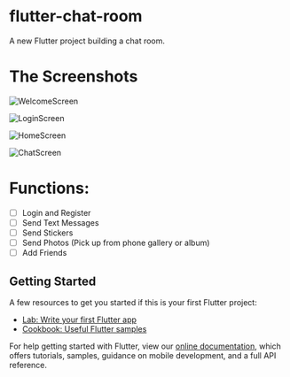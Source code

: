 # flutter-chat-room

A new Flutter project building a chat room.

# The Screenshots
![WelcomeScreen](screenshots/1.png)

![LoginScreen](screenshots/2.png)

![HomeScreen](screenshots/3.png)

![ChatScreen](screenshots/4.png)

# Functions:
 - [ ]  Login and Register
 - [ ]  Send Text Messages
 - [ ]  Send Stickers
 - [ ]  Send Photos (Pick up from phone gallery or album)
 - [ ]  Add Friends

## Getting Started

A few resources to get you started if this is your first Flutter project:

- [Lab: Write your first Flutter app](https://flutter.dev/docs/get-started/codelab)
- [Cookbook: Useful Flutter samples](https://flutter.dev/docs/cookbook)

For help getting started with Flutter, view our
[online documentation](https://flutter.dev/docs), which offers tutorials,
samples, guidance on mobile development, and a full API reference.
